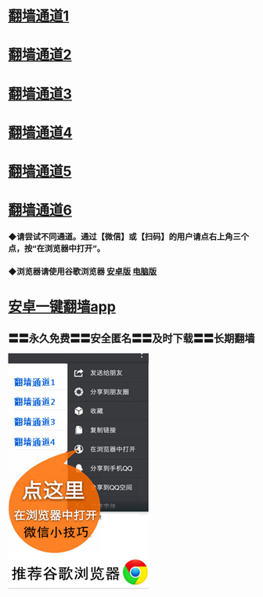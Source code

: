 # <a href="https://cdn.rawgit.com/ogate/up/master/oGates.htm?from=gygit">翻墙通道1</a>
# <a href="https://s3.eu-west-2.amazonaws.com/ogatel/oGate.htm?from=gygit">翻墙通道2</a>
# <a href="https://s3.eu-central-1.amazonaws.com/ogatef/oGate.htm?from=gygit">翻墙通道3</a>
# <a href="https://s3-ap-southeast-2.amazonaws.com/ogatey/oGate.htm?from=gygit">翻墙通道4</a>
# <a href="https://s3.ap-northeast-2.amazonaws.com/ogates/oGate.htm?from=gygit">翻墙通道5</a>
# <a href="https://s3.ap-south-1.amazonaws.com/ogatem/oGate.htm?from=gygit">翻墙通道6</a>
### ◆请尝试不同通道。通过【微信】或【扫码】的用户请点右上角三个点，按“在浏览器中打开”。
### ◆浏览器请使用谷歌浏览器  <a href="https://raw.githubusercontent.com/ogate/up/master/chrome.apk">安卓版</a>    <a href="https://raw.githubusercontent.com/ogate/up/master/chrome.zip">电脑版</a>  


# <a href="https://raw.githubusercontent.com/ogate/up/master/ogate.apk">安卓一键翻墙app</a> 
## 〓〓永久免费〓〓安全匿名〓〓及时下载〓〓长期翻墙

 
 <tr>
    <td align=center><img src="https://github.com/gyhhx/image/blob/master/gy2-1.jpg" /></td>
 </tr>
